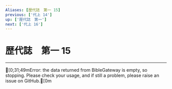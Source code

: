 ```yaml
---
Aliases: [歴代誌　第一 15]
previous: ['代上 14']
up: ['歴代誌　第一']
next: ['代上 16']
---
```

# 歴代誌　第一 15

***
[0;31;49mError: the data returned from BibleGateway is empty, so stopping. Please check your usage, and if still a problem, please raise an issue on GitHub.[0m
